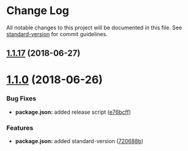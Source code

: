 # Change Log

All notable changes to this project will be documented in this file. See [standard-version](https://github.com/conventional-changelog/standard-version) for commit guidelines.

## [1.1.17](https://github.com/chase2981/angular-cli-lib/compare/v1.1.16...v1.1.17) (2018-06-27)



<a name="1.1.0"></a>
# [1.1.0](https://github.com/chase2981/angular-cli-lib/compare/v1.0.1...v1.1.0) (2018-06-26)


### Bug Fixes

* **package.json:** added release script ([e76bcff](https://github.com/chase2981/angular-cli-lib/commit/e76bcff))


### Features

* **package.json:** added standard-version ([720688b](https://github.com/chase2981/angular-cli-lib/commit/720688b))

